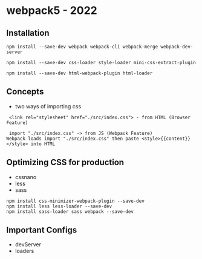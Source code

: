 # webpack5 - 2022

## Installation

```
npm install --save-dev webpack webpack-cli webpack-merge webpack-dev-server

npm install --save-dev css-loader style-loader mini-css-extract-plugin

npm install --save-dev html-webpack-plugin html-loader
```

## Concepts

- two ways of importing css

```
 <link rel="stylesheet" href="./src/index.css"> - from HTML (Browser Feature)

 import "./src/index.css" -> from JS (Webpack Feature)
Webpack loads import "./src/index.css" then paste <style>{{content}}</style> into HTML

```

## Optimizing CSS for production

- cssnano
- less
- sass

```
npm install css-minimizer-webpack-plugin --save-dev
npm install less less-loader --save-dev
npm install sass-loader sass webpack --save-dev
```

## Important Configs

- devServer
- loaders
